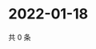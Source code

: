 # 2022-01-18

共 0 条

<!-- BEGIN WEIBO -->
<!-- 最后更新时间 Tue Jan 18 2022 14:10:34 GMT+0800 (China Standard Time) -->

<!-- END WEIBO -->

